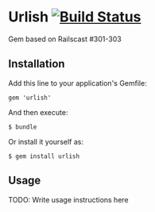 # Urlish [![Build Status](https://travis-ci.org/rgratwick/urlish.png)](https://travis-ci.org/rgratwick/urlish)

Gem based on Railscast #301-303

## Installation

Add this line to your application's Gemfile:

    gem 'urlish'

And then execute:

    $ bundle

Or install it yourself as:

    $ gem install urlish

## Usage

TODO: Write usage instructions here

